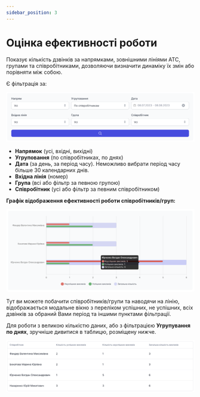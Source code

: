 ```yaml
---
sidebar_position: 3
---
```


# Оцінка ефективності роботи

Показує кількість дзвінків за напрямками, зовнішними лініями АТС, групами та співробітниками, дозволяючи визначити динаміку їх змін або порівняти між собою.

Є фільтрація за:

![](../img/statistics/i-performance-1.svg)

- **Напрямок** (усі, вхідні, вихідні)
- **Угруповання** (по співробітниках, по днях)
- **Дата** (за день, за період часу). Неможливо вибрати період часу більше 30 календарних днів.
- **Вхідна лінія** (номер)
- **Група** (всі або фільтр за певною групою)
- **Співробітник** (усі або фільтр за певним співробітником)

**Графік відображення ефективності роботи співробітників/груп:**

![](../img/statistics/i-performance-2.svg)

Тут ви можете побачити співробітників/групи та наводячи на лінію, відображається модальне вікно з переліком успішних, не успішних, всіх дзвінків за обраний Вами період та іншими пунктами фільтрації.

Для роботи з великою кількістю даних, або з фільтрацією **Угрупування по днях**, зручніше дивитися в таблицю, розміщену нижче.

![](../img/statistics/i-performance-3.svg)